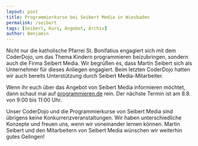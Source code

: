 ```yaml
---
layout: post
title: Programmierkurse bei Seibert Media in Wiesbaden
permalink: /seibert
tags: [Seibert, Kurs, Angebot, Archiv]
author: Benjamin
---
```


Nicht nur die katholische Pfarrei St. Bonifatius engagiert sich mit dem CoderDojo, um das Thema Kindern programmieren beizubringen, sondern auch die Firma Seibert Media. Wir begrüßen es, dass Martin Seibert sich als Unternehmer für dieses Anliegen engagiert. Beim letzten CoderDojo hatten wir auch bereits Unterstützung durch Seibert Media-Mitarbeiter. 

Wenn ihr euch über das Angebot von Seibert Media informieren möchtet, dann schaut mal auf [programmieren.de](https://programmieren.de/) rein. Der nächste Termin ist am 8.8. von 9:00 bis 11:00 Uhr.

<!--break-->

Unser CoderDojo und die Programmierkurse von Seibert Media sind übrigens keine Konkurrenzveranstaltungen. Wir haben unterschiedliche Konzepte und freuen uns, wenn wir voneinander lernen können. Martin Seibert und den Mitarbeitern von Seibert Media wünschen wir weiterhin gutes Gelingen!